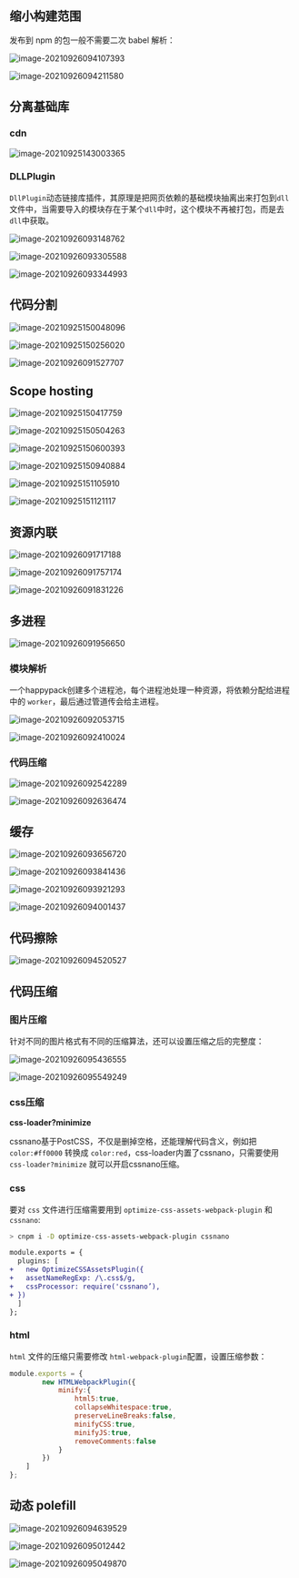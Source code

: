## 缩小构建范围

发布到 npm 的包一般不需要二次 babel 解析：

![image-20210926094107393](assets/image-20210926094107393.png)

![image-20210926094211580](assets/image-20210926094211580.png)

## 分离基础库

### cdn

![image-20210925143003365](assets/image-20210925143003365.png)

### DLLPlugin

`DllPlugin`动态链接库插件，其原理是把网页依赖的基础模块抽离出来打包到`dll`文件中，当需要导入的模块存在于某个`dll`中时，这个模块不再被打包，而是去`dll`中获取。

![image-20210926093148762](assets/image-20210926093148762.png)

![image-20210926093305588](assets/image-20210926093305588.png)

![image-20210926093344993](assets/image-20210926093344993.png)

## 代码分割

![image-20210925150048096](assets/image-20210925150048096.png)

![image-20210925150256020](assets/image-20210925150256020.png)

![image-20210926091527707](assets/image-20210926091527707.png)

## Scope hosting

![image-20210925150417759](assets/image-20210925150417759.png)

![image-20210925150504263](assets/image-20210925150504263.png)

![image-20210925150600393](assets/image-20210925150600393.png)

![image-20210925150940884](assets/image-20210925150940884.png)

![image-20210925151105910](assets/image-20210925151105910.png)

![image-20210925151121117](assets/image-20210925151121117.png)

## 资源内联

![image-20210926091717188](assets/image-20210926091717188.png)

![image-20210926091757174](assets/image-20210926091757174.png)

![image-20210926091831226](assets/image-20210926091831226.png)

## 多进程

![image-20210926091956650](assets/image-20210926091956650.png)

### 模块解析

一个happypack创建多个进程池，每个进程池处理一种资源，将依赖分配给进程中的 `worker`，最后通过管道传会给主进程。

![image-20210926092053715](assets/image-20210926092053715.png)

![image-20210926092410024](assets/image-20210926092410024.png)

### 代码压缩

![image-20210926092542289](assets/image-20210926092542289.png)

![image-20210926092636474](assets/image-20210926092636474.png)

## 缓存

![image-20210926093656720](assets/image-20210926093656720.png)

![image-20210926093841436](assets/image-20210926093841436.png)

![image-20210926093921293](assets/image-20210926093921293.png)

![image-20210926094001437](assets/image-20210926094001437.png)

## 代码擦除

![image-20210926094520527](assets/image-20210926094520527.png)



## 代码压缩

### 图片压缩

针对不同的图片格式有不同的压缩算法，还可以设置压缩之后的完整度：

![image-20210926095436555](assets/image-20210926095436555.png)

![image-20210926095549249](assets/image-20210926095549249.png)

### css压缩

**css-loader?minimize**

cssnano基于PostCSS，不仅是删掉空格，还能理解代码含义，例如把`color:#ff0000` 转换成 `color:red`，css-loader内置了cssnano，只需要使用 `css-loader?minimize` 就可以开启cssnano压缩。

### css

要对 `css` 文件进行压缩需要用到 `optimize-css-assets-webpack-plugin` 和 `cssnano`:

```bash
> cnpm i -D optimize-css-assets-webpack-plugin cssnano
```

```diff
module.exports = {
  plugins: [
+ 	new OptimizeCSSAssetsPlugin({
+ 	assetNameRegExp: /\.css$/g,
+ 	cssProcessor: require('cssnano’),
+ })
  ]
};
```

### html

`html` 文件的压缩只需要修改 `html-webpack-plugin`配置，设置压缩参数：

```js
module.exports = {
        new HTMLWebpackPlugin({
            minify:{
                html5:true,
                collapseWhitespace:true,
                preserveLineBreaks:false,
                minifyCSS:true,
                minifyJS:true,
                removeComments:false
            }
        })
    ]
};
```





## 动态 polefill

![image-20210926094639529](assets/image-20210926094639529.png)

![image-20210926095012442](assets/image-20210926095012442.png)

![image-20210926095049870](assets/image-20210926095049870.png)